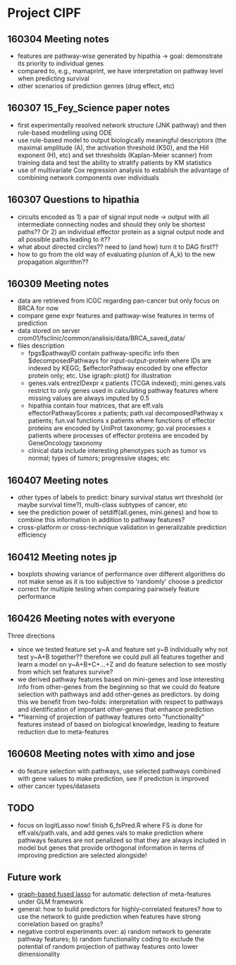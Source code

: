 # Project CIPF

## 160304 Meeting notes

- features are pathway-wise generated by hipathia -> goal: demonstrate its priority to individual genes
- compared to, e.g., mamaprint, we have interpretation on pathway level when predicting survival 
- other scenarios of prediction genres (drug effect, etc)

## 160307 15_Fey_Science paper notes

- first experimentally resolved network structure (JNK pathway) and then rule-based modelling using ODE
- use rule-based model to output biologically meaningful descriptors (the maximal amplitude (A), the activation threshold (K50), and the Hill exponent (H), etc) and set thresholds (Kaplan-Meier scanner) from training data and test the ability to stratify patients by KM statistics
- use of multivariate Cox regression analysis to establish the advantage of combining network components over individuals

## 160307 Questions to hipathia

- circuits encoded as 1) a pair of signal input node -> output with all intermediate connecting nodes and should they only be shortest paths?? Or 2) an individual effector protein as a signal output node and all possible paths leading to it??
- what about directed circles?? need to (and how) turn it to DAG first??
- how to go from the old way of evaluating p(union of A_k) to the new propagation algorithm??

## 160309 Meeting notes

- data are retrieved from ICGC regarding pan-cancer but only focus on BRCA for now
- compare gene expr features and pathway-wise features in terms of prediction
- data stored on server crom01/fsclinic/common/analisis/data/BRCA_saved_data/
- files description
    - fpgs$pathwayID contain pathway-specific info then $decomposedPathways for input-output-protein where IDs are indexed by KEGG; $effectorPathway encoded by one effector protein only; etc. Use igraph::plot() for illustration
    - genes.vals entrezIDexpr x patients (TCGA indexed); mini.genes.vals restrict to only genes used in calculating pathway features where missing values are always imputed by 0.5
    - hipathia contain four matrices, that are eff.vals effectorPathwayScores x patients; path.val decomposedPathway x patients; fun.val functions x patients where functions of effector proteins are encoded by UniProt taxonomy; go.val processes x patients where processes of effector proteins are encoded by GeneOncology taxonomy
    - clinical data include interesting phenotypes such as tumor vs normal; types of tumors; progressive stages; etc

## 160407 Meeting notes

- other types of labels to predict: binary survival status wrt threshold (or maybe survival time?), multi-class subtypes of cancer, etc
- see the prediction power of setdiff(all.genes, mini.genes) and how to combine this information in addition to pathway features?
- cross-platform or cross-technique validation in generalizable prediction efficiency

## 160412 Meeting notes jp 

- boxplots showing variance of performance over different algorithms do not make sense as it is too subjective to 'randomly' choose a predictor
- correct for multiple testing when comparing pairwisely feature performance

## 160426 Meeting notes with everyone

Three directions

- since we tested feature set y~A and feature set y~B individually why not test y~A+B together?? therefore we could pull all features together and learn a model on y~A+B+C+...+Z and do feature selection to see mostly from which set features survive?
- we derived pathway features based on mini-genes and lose interesting info from other-genes from the beginning so that we could do feature selection with pathways and add other-genes as predictors. by doing this we benefit from two-folds: interpretation with respect to pathways and identification of important other-genes that enhance prediction
- **learning of projection of pathway features onto "functionality" features instead of based on biological knowledge, leading to feature reduction due to meta-features

## 160608 Meeting notes with ximo and jose

- do feature selection with pathways, use selected pathways combined with gene values to make prediction, see if prediction is improved
- other cancer types/datasets

## TODO

- focus on logitLasso now! finish 6_fsPred.R where FS is done for eff.vals/path.vals, and add genes.vals to make prediction where pathways features are not penalized so that they are always included in model but genes that provide orthogonal information in terms of improving prediction are selected alongside!

## Future work

- [graph-based fused lasso](http://arxiv.org/abs/1011.6409) for automatic detection of meta-features under GLM framework
- general: how to build predictors for highly-correlated features? how to use the network to guide prediction when features have strong correlation based on graphs?
- negative control experiments over: a) random network to generate pathway features; b) random functionality coding to exclude the potential of random projection of pathway features onto lower dimensionality

